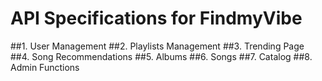 # API Specifications for FindmyVibe
##1. User Management
##2. Playlists Management
##3. Trending Page
##4. Song Recommendations
##5. Albums
##6. Songs
##7. Catalog
##8. Admin Functions

